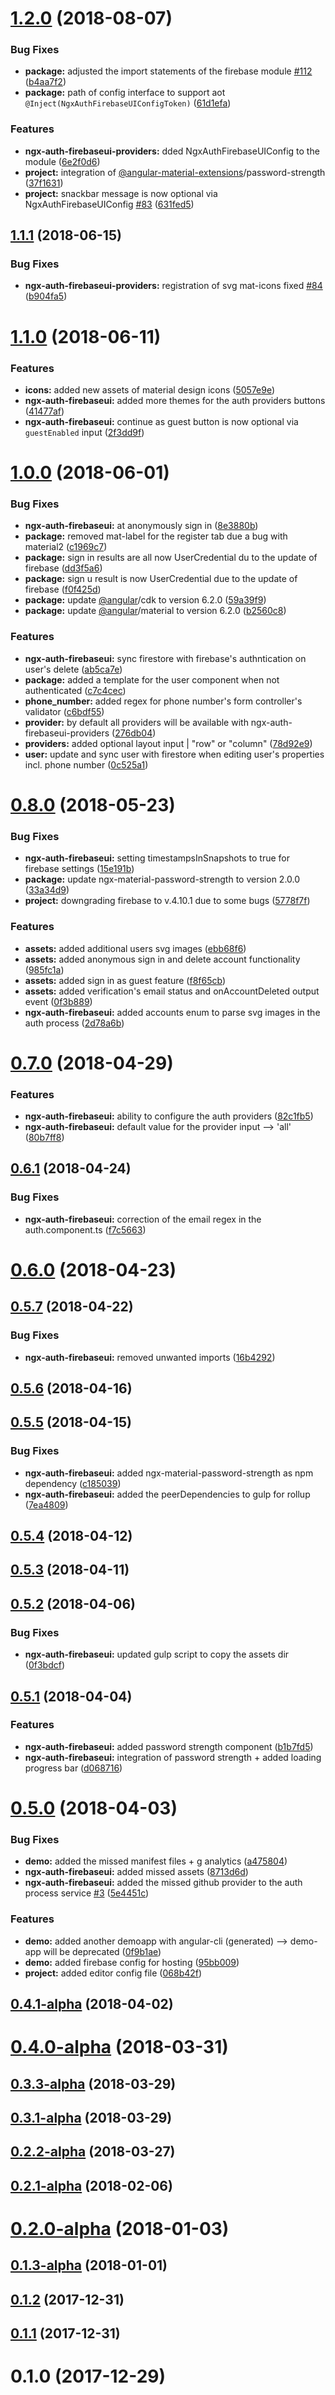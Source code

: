 <a name="1.2.0"></a>
# [1.2.0](https://github.com/anthonynahas/ngx-auth-firebaseui/compare/v1.1.1...v1.2.0) (2018-08-07)


### Bug Fixes

* **package:** adjusted the import statements of the firebase module [#112](https://github.com/anthonynahas/ngx-auth-firebaseui/issues/112) ([b4aa7f2](https://github.com/anthonynahas/ngx-auth-firebaseui/commit/b4aa7f2))
* **package:** path of config interface to support aot `@Inject(NgxAuthFirebaseUIConfigToken)` ([61d1efa](https://github.com/anthonynahas/ngx-auth-firebaseui/commit/61d1efa))


### Features

* **ngx-auth-firebaseui-providers:** dded NgxAuthFirebaseUIConfig to the module ([6e2f0d6](https://github.com/anthonynahas/ngx-auth-firebaseui/commit/6e2f0d6))
* **project:** integration of [@angular-material-extensions](https://github.com/angular-material-extensions)/password-strength ([37f1631](https://github.com/anthonynahas/ngx-auth-firebaseui/commit/37f1631))
* **project:** snackbar message is now optional via NgxAuthFirebaseUIConfig [#83](https://github.com/anthonynahas/ngx-auth-firebaseui/issues/83) ([631fed5](https://github.com/anthonynahas/ngx-auth-firebaseui/commit/631fed5))



<a name="1.1.1"></a>
## [1.1.1](https://github.com/anthonynahas/ngx-auth-firebaseui/compare/v1.1.0...v1.1.1) (2018-06-15)


### Bug Fixes

* **ngx-auth-firebaseui-providers:** registration of svg mat-icons fixed [#84](https://github.com/anthonynahas/ngx-auth-firebaseui/issues/84) ([b904fa5](https://github.com/anthonynahas/ngx-auth-firebaseui/commit/b904fa5))



<a name="1.1.0"></a>
# [1.1.0](https://github.com/anthonynahas/ngx-auth-firebaseui/compare/v1.0.0...v1.1.0) (2018-06-11)


### Features

* **icons:** added new assets of material design icons ([5057e9e](https://github.com/anthonynahas/ngx-auth-firebaseui/commit/5057e9e))
* **ngx-auth-firebaseui:** added more themes for the auth providers buttons ([41477af](https://github.com/anthonynahas/ngx-auth-firebaseui/commit/41477af))
* **ngx-auth-firebaseui:** continue as guest button is now optional via `guestEnabled` input ([2f3dd9f](https://github.com/anthonynahas/ngx-auth-firebaseui/commit/2f3dd9f))



<a name="1.0.0"></a>
# [1.0.0](https://github.com/anthonynahas/ngx-auth-firebaseui/compare/v0.8.0...v1.0.0) (2018-06-01)


### Bug Fixes

* **ngx-auth-firebaseui:** at anonymously sign in ([8e3880b](https://github.com/anthonynahas/ngx-auth-firebaseui/commit/8e3880b))
* **package:** removed mat-label for the register tab due a bug with material2 ([c1969c7](https://github.com/anthonynahas/ngx-auth-firebaseui/commit/c1969c7))
* **package:** sign in results are all now UserCredential du to the update of firebase ([dd3f5a6](https://github.com/anthonynahas/ngx-auth-firebaseui/commit/dd3f5a6))
* **package:** sign u result is now UserCredential due to the update of firebase ([f0f425d](https://github.com/anthonynahas/ngx-auth-firebaseui/commit/f0f425d))
* **package:** update [@angular](https://github.com/angular)/cdk to version 6.2.0 ([59a39f9](https://github.com/anthonynahas/ngx-auth-firebaseui/commit/59a39f9))
* **package:** update [@angular](https://github.com/angular)/material to version 6.2.0 ([b2560c8](https://github.com/anthonynahas/ngx-auth-firebaseui/commit/b2560c8))


### Features

* **ngx-auth-firebaseui:** sync firestore with firebase's authntication on user's delete ([ab5ca7e](https://github.com/anthonynahas/ngx-auth-firebaseui/commit/ab5ca7e))
* **package:** added a template for the user component when not authenticated ([c7c4cec](https://github.com/anthonynahas/ngx-auth-firebaseui/commit/c7c4cec))
* **phone_number:** added regex for phone number's form controller's validator ([c6bdf55](https://github.com/anthonynahas/ngx-auth-firebaseui/commit/c6bdf55))
* **provider:** by default all providers will be available with ngx-auth-firebaseui-providers ([276db04](https://github.com/anthonynahas/ngx-auth-firebaseui/commit/276db04))
* **providers:** added optional layout input | "row" or "column" ([78d92e9](https://github.com/anthonynahas/ngx-auth-firebaseui/commit/78d92e9))
* **user:** update and sync user with firestore when editing user's properties incl. phone number ([0c525a1](https://github.com/anthonynahas/ngx-auth-firebaseui/commit/0c525a1))



<a name="0.8.0"></a>
# [0.8.0](https://github.com/anthonynahas/ngx-auth-firebaseui/compare/v0.7.0...v0.8.0) (2018-05-23)


### Bug Fixes

* **ngx-auth-firebaseui:** setting timestampsInSnapshots to true for firebase settings ([15e191b](https://github.com/anthonynahas/ngx-auth-firebaseui/commit/15e191b))
* **package:** update ngx-material-password-strength to version 2.0.0 ([33a34d9](https://github.com/anthonynahas/ngx-auth-firebaseui/commit/33a34d9))
* **project:** downgrading firebase to v.4.10.1 due to some bugs ([5778f7f](https://github.com/anthonynahas/ngx-auth-firebaseui/commit/5778f7f))


### Features

* **assets:** added additional users svg images ([ebb68f6](https://github.com/anthonynahas/ngx-auth-firebaseui/commit/ebb68f6))
* **assets:** added anonymous sign in and delete account functionality ([985fc1a](https://github.com/anthonynahas/ngx-auth-firebaseui/commit/985fc1a))
* **assets:** added sign in as guest feature ([f8f65cb](https://github.com/anthonynahas/ngx-auth-firebaseui/commit/f8f65cb))
* **assets:** added verification's email status and onAccountDeleted output event ([0f3b889](https://github.com/anthonynahas/ngx-auth-firebaseui/commit/0f3b889))
* **ngx-auth-firebaseui:** added accounts enum to parse svg images in the auth process ([2d78a6b](https://github.com/anthonynahas/ngx-auth-firebaseui/commit/2d78a6b))



<a name="0.7.0"></a>
# [0.7.0](https://github.com/anthonynahas/ngx-auth-firebaseui/compare/v0.6.1...v0.7.0) (2018-04-29)


### Features

* **ngx-auth-firebaseui:** ability to configure the auth providers ([82c1fb5](https://github.com/anthonynahas/ngx-auth-firebaseui/commit/82c1fb5))
* **ngx-auth-firebaseui:** default value for the provider input --> 'all' ([80b7ff8](https://github.com/anthonynahas/ngx-auth-firebaseui/commit/80b7ff8))



<a name="0.6.1"></a>
## [0.6.1](https://github.com/anthonynahas/ngx-auth-firebaseui/compare/v0.6.0...v0.6.1) (2018-04-24)


### Bug Fixes

* **ngx-auth-firebaseui:** correction of the email regex in the auth.component.ts ([f7c5663](https://github.com/anthonynahas/ngx-auth-firebaseui/commit/f7c5663))



<a name="0.6.0"></a>
# [0.6.0](https://github.com/anthonynahas/ngx-auth-firebaseui/compare/v0.5.7...v0.6.0) (2018-04-23)



<a name="0.5.7"></a>
## [0.5.7](https://github.com/anthonynahas/ngx-auth-firebaseui/compare/v0.5.6...v0.5.7) (2018-04-22)


### Bug Fixes

* **ngx-auth-firebaseui:** removed unwanted imports ([16b4292](https://github.com/anthonynahas/ngx-auth-firebaseui/commit/16b4292))



<a name="0.5.6"></a>
## [0.5.6](https://github.com/anthonynahas/ngx-auth-firebaseui/compare/v0.5.5...v0.5.6) (2018-04-16)



<a name="0.5.5"></a>
## [0.5.5](https://github.com/anthonynahas/ngx-auth-firebaseui/compare/v0.5.4...v0.5.5) (2018-04-15)


### Bug Fixes

* **ngx-auth-firebaseui:** added ngx-material-password-strength as npm dependency ([c185039](https://github.com/anthonynahas/ngx-auth-firebaseui/commit/c185039))
* **ngx-auth-firebaseui:** added the peerDependencies to gulp for rollup ([7ea4809](https://github.com/anthonynahas/ngx-auth-firebaseui/commit/7ea4809))



<a name="0.5.4"></a>
## [0.5.4](https://github.com/anthonynahas/ngx-auth-firebaseui/compare/v0.5.3...v0.5.4) (2018-04-12)



<a name="0.5.3"></a>
## [0.5.3](https://github.com/anthonynahas/ngx-auth-firebaseui/compare/v0.5.2...v0.5.3) (2018-04-11)



<a name="0.5.2"></a>
## [0.5.2](https://github.com/anthonynahas/ngx-auth-firebaseui/compare/v0.5.1...v0.5.2) (2018-04-06)


### Bug Fixes

* **ngx-auth-firebaseui:** updated gulp script to copy the assets dir ([0f3bdcf](https://github.com/anthonynahas/ngx-auth-firebaseui/commit/0f3bdcf))



<a name="0.5.1"></a>
## [0.5.1](https://github.com/anthonynahas/ngx-auth-firebaseui/compare/v0.5.0...v0.5.1) (2018-04-04)


### Features

* **ngx-auth-firebaseui:** added password strength component ([b1b7fd5](https://github.com/anthonynahas/ngx-auth-firebaseui/commit/b1b7fd5))
* **ngx-auth-firebaseui:** integration of password strength + added loading progress bar ([d068716](https://github.com/anthonynahas/ngx-auth-firebaseui/commit/d068716))



<a name="0.5.0"></a>
# [0.5.0](https://github.com/anthonynahas/ngx-auth-firebaseui/compare/0.4.1-alpha...v0.5.0) (2018-04-03)


### Bug Fixes

* **demo:** added the missed manifest files + g analytics ([a475804](https://github.com/anthonynahas/ngx-auth-firebaseui/commit/a475804))
* **ngx-auth-firebaseui:** added missed assets ([8713d6d](https://github.com/anthonynahas/ngx-auth-firebaseui/commit/8713d6d))
* **ngx-auth-firebaseui:** added the missed github provider to the auth process service [#3](https://github.com/anthonynahas/ngx-auth-firebaseui/issues/3) ([5e4451c](https://github.com/anthonynahas/ngx-auth-firebaseui/commit/5e4451c))


### Features

* **demo:** added another demoapp with angular-cli (generated) --> demo-app will be deprecated ([0f9b1ae](https://github.com/anthonynahas/ngx-auth-firebaseui/commit/0f9b1ae))
* **demo:** added firebase config for hosting ([95bb009](https://github.com/anthonynahas/ngx-auth-firebaseui/commit/95bb009))
* **project:** added editor config file ([068b42f](https://github.com/anthonynahas/ngx-auth-firebaseui/commit/068b42f))



<a name="0.4.1-alpha"></a>
## [0.4.1-alpha](https://github.com/anthonynahas/ngx-auth-firebaseui/compare/0.4.0-alpha...0.4.1-alpha) (2018-04-02)



<a name="0.4.0-alpha"></a>
# [0.4.0-alpha](https://github.com/anthonynahas/ngx-auth-firebaseui/compare/0.3.3-alpha...0.4.0-alpha) (2018-03-31)



<a name="0.3.3-alpha"></a>
## [0.3.3-alpha](https://github.com/anthonynahas/ngx-auth-firebaseui/compare/0.3.1-alpha...0.3.3-alpha) (2018-03-29)



<a name="0.3.1-alpha"></a>
## [0.3.1-alpha](https://github.com/anthonynahas/ngx-auth-firebaseui/compare/0.3.0-alpha...0.3.1-alpha) (2018-03-29)



<a name="0.2.2-alpha"></a>
## [0.2.2-alpha](https://github.com/anthonynahas/ngx-auth-firebaseui/compare/0.2.1-alpha...0.2.2-alpha) (2018-03-27)



<a name="0.2.1-alpha"></a>
## [0.2.1-alpha](https://github.com/anthonynahas/ngx-auth-firebaseui/compare/v0.2.0-alpha...0.2.1-alpha) (2018-02-06)



<a name="0.2.0-alpha"></a>
# [0.2.0-alpha](https://github.com/anthonynahas/ngx-auth-firebaseui/compare/v0.1.3-alpha...v0.2.0-alpha) (2018-01-03)



<a name="0.1.3-alpha"></a>
## [0.1.3-alpha](https://github.com/anthonynahas/ngx-auth-firebaseui/compare/v0.1.2...v0.1.3-alpha) (2018-01-01)



<a name="0.1.2"></a>
## [0.1.2](https://github.com/anthonynahas/ngx-auth-firebaseui/compare/v0.1.1...v0.1.2) (2017-12-31)



<a name="0.1.1"></a>
## [0.1.1](https://github.com/anthonynahas/ngx-auth-firebaseui/compare/0.1.0...v0.1.1) (2017-12-31)



<a name="0.1.0"></a>
# 0.1.0 (2017-12-29)



